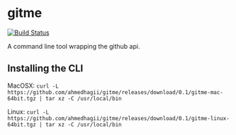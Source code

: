 # gitme

[![Build Status](https://travis-ci.org/ahmedhagii/gitme.svg?branch=master)](https://travis-ci.org/ahmedhagii/gitme)

A command line tool wrapping the github api.


## Installing the CLI
MacOSX:
`curl -L https://github.com/ahmedhagii/gitme/releases/download/0.1/gitme-mac-64bit.tgz | tar xz -C /usr/local/bin`

Linux:
`curl -L https://github.com/ahmedhagii/gitme/releases/download/0.1/gitme-linux-64bit.tgz | tar xz -C /usr/local/bin`
